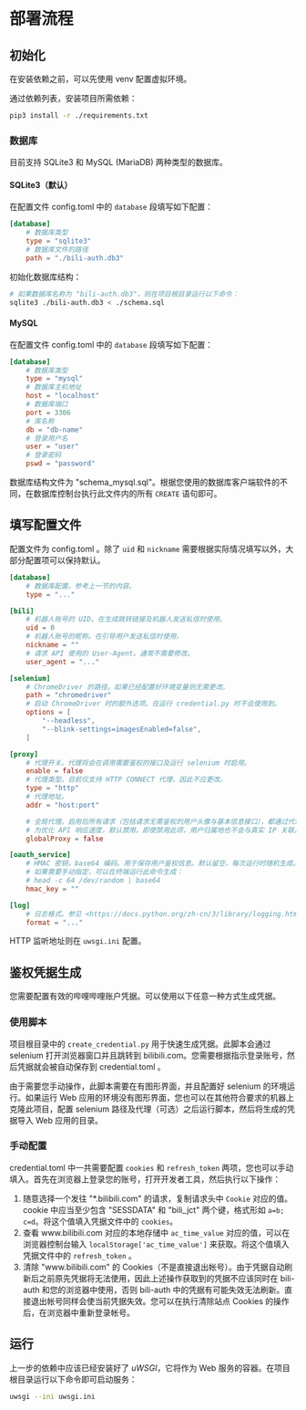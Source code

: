 # 部署流程

## 初始化

在安装依赖之前，可以先使用 venv 配置虚拟环境。

通过依赖列表，安装项目所需依赖：

```sh
pip3 install -r ./requirements.txt
```
### 数据库

目前支持 SQLite3 和 MySQL (MariaDB) 两种类型的数据库。

#### SQLite3（默认）
在配置文件 config.toml 中的 `database` 段填写如下配置：
```toml
[database]
	# 数据库类型
	type = "sqlite3"
	# 数据库文件的路径
	path = "./bili-auth.db3"
```

初始化数据库结构：
```sh
# 如果数据库名称为 "bili-auth.db3"，则在项目根目录运行以下命令：
sqlite3 ./bili-auth.db3 < ./schema.sql
```

#### MySQL

在配置文件 config.toml 中的 `database` 段填写如下配置：

```toml
[database]
	# 数据库类型
	type = "mysql"
	# 数据库主机地址
	host = "localhost"
	# 数据库端口
	port = 3306
	# 库名称
	db = "db-name"
	# 登录用户名
	user = "user"
	# 登录密码
	pswd = "password"
```

数据库结构文件为 "schema_mysql.sql"。根据您使用的数据库客户端软件的不同，在数据库控制台执行此文件内的所有 `CREATE` 语句即可。

## 填写配置文件

配置文件为 config.toml 。除了 `uid` 和 `nickname` 需要根据实际情况填写以外，大部分配置项可以保持默认。

```toml
[database]
	# 数据库配置。参考上一节的内容。
	type = "..."

[bili]
	# 机器人账号的 UID。在生成跳转链接及机器人发送私信时使用。
	uid = 0
	# 机器人账号的昵称。在引导用户发送私信时使用。
	nickname = ""
	# 请求 API 使用的 User-Agent。通常不需要修改。
	user_agent = "..."

[selenium]
	# ChromeDriver 的路径。如果已经配置好环境变量则无需更改。
	path = "chromedriver"
	# 启动 ChromeDriver 时的额外选项。在运行 credential.py 时不会使用到。
	options = [
		"--headless",
		"--blink-settings=imagesEnabled=false",
	]

[proxy]
	# 代理开关。代理将会在调用需要鉴权的接口及运行 selenium 时启用。
	enable = false
	# 代理类型。目前仅支持 HTTP CONNECT 代理，因此不应更改。
	type = "http"
	# 代理地址。
	addr = "host:port"

	# 全局代理。启用后所有请求（包括请求无需鉴权的用户头像与基本信息接口），都通过代理完成。
	# 为优化 API 响应速度，默认禁用。即使禁用此项，用户归属地也不会与真实 IP 关联。
	globalProxy = false

[oauth_service]
	# HMAC 密钥，base64 编码。用于保存用户鉴权信息。默认留空，每次运行时随机生成。
	# 如果需要手动指定，可以在终端运行此命令生成：
	# head -c 64 /dev/random | base64
	hmac_key = ""

[log]
	# 日志格式。参见 <https://docs.python.org/zh-cn/3/library/logging.html#logrecord-attributes>
	format = "..."
```

HTTP 监听地址则在 `uwsgi.ini` 配置。

## 鉴权凭据生成

您需要配置有效的哔哩哔哩账户凭据。可以使用以下任意一种方式生成凭据。

### 使用脚本

项目根目录中的 `create_credential.py` 用于快速生成凭据。此脚本会通过 selenium 打开浏览器窗口并且跳转到 bilibili.com。您需要根据指示登录账号，然后凭据就会被自动保存到 credential.toml 。

由于需要您手动操作，此脚本需要在有图形界面，并且配置好 selenium 的环境运行。如果运行 Web 应用的环境没有图形界面，您也可以在其他符合要求的机器上克隆此项目，配置 selenium 路径及代理（可选）之后运行脚本，然后将生成的凭据导入 Web 应用的目录。

### 手动配置

credential.toml 中一共需要配置 `cookies` 和 `refresh_token` 两项，您也可以手动填入。首先在浏览器上登录您的账号，打开开发者工具，然后执行以下操作：

1. 随意选择一个发往 "\*.bilibili.com" 的请求，复制请求头中 `Cookie` 对应的值。cookie 中应当至少包含 "SESSDATA" 和 "bili_jct" 两个键，格式形如 `a=b; c=d`。将这个值填入凭据文件中的 `cookies`。
2. 查看 www<nolink/>.bilibili.com 对应的本地存储中 `ac_time_value` 对应的值，可以在浏览器控制台输入 `localStorage['ac_time_value']` 来获取。将这个值填入凭据文件中的 `refresh_token` 。
3. 清除 "www<nolink/>.bilibili.com" 的 Cookies（不是直接退出帐号）。由于凭据自动刷新后之前原先凭据将无法使用，因此上述操作获取到的凭据不应该同时在 bili-auth 和您的浏览器中使用，否则 bili-auth 中的凭据有可能失效无法刷新。直接退出帐号同样会使当前凭据失效。您可以在执行清除站点 Cookies 的操作后，在浏览器中重新登录帐号。

## 运行

上一步的依赖中应该已经安装好了 *uWSGI*，它将作为 Web 服务的容器。在项目根目录运行以下命令即可启动服务：

```sh
uwsgi --ini uwsgi.ini
```
